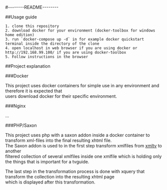 #--------README--------  

##Usage guide  

    1. clone this repository  
    2. download docker for your environment (docker-toolbox for windows home edition)  
    3. run `docker-compose up -d` in for example docker quickstart terminal inside the directory of the clone  
    4. open localhost in web browser if you are using docker or http://192.168.99.100/ if you are using docker-toolbox  
    5. Follow instructions in the browser  

##Project explanation  

###Docker  
  
This project uses docker containers for simple use in any environment and therefore it is expected that  
users download docker for their specific environment.  
  
###Nginx  
  
...  
  
###PHP/Saxon  
  
This project uses php with a saxon addon inside a docker container to transform xml-files into the final resulting xhtml file.  
The Saxon addon is used to in the first step transform xmlfiles from [xmltv](xmltv.xmltv.se "xmltv:s homepage") to another  
filtered collection of several xmlfiles inside one xmlfile which is holding only the things that is important for a tvguide.  
  
The last step in the transformation process is done with xquery that transform the collection into the resulting xhtml page  
which is displayed after this transformation.  